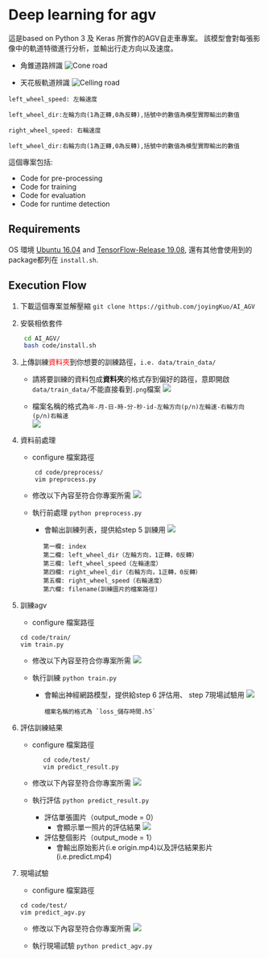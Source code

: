 # Deep learning for agv

這是based on Python 3 及 Keras 所實作的AGV自走車專案。 該模型會對每張影像中的軌道特徵進行分析，並輸出行走方向以及速度。

* 角錐道路辨識
![Cone road](https://i.imgur.com/GPaVwyJ.png)

* 天花板軌道辨識
![Celling road](https://i.imgur.com/xNil0Ug.png)



```
left_wheel_speed: 左輪速度

left_wheel_dir:左輪方向(1為正轉,0為反轉),括號中的數值為模型實際輸出的數值

right_wheel_speed: 右輪速度

left_wheel_dir:右輪方向(1為正轉,0為反轉),括號中的數值為模型實際輸出的數值
```


這個專案包括:
* Code for pre-processing
* Code for training
* Code for evaluation
* Code for runtime detection




## Requirements
OS 環境 [Ubuntu 16.04](http://releases.ubuntu.com/16.04/) and [TensorFlow-Release 19.08](https://docs.nvidia.com/deeplearning/frameworks/tensorflow-release-notes/rel_19.08.html#rel_19.08), 還有其他會使用到的package都列在 `install.sh`.


## Execution Flow
1. 下載這個專案並解壓縮
   `git clone https://github.com/joyingKuo/AI_AGV`
2. 安裝相依套件
   ```bash
    cd AI_AGV/
    bash code/install.sh
   ```
3. 上傳訓練<span style="color:red;">資料夾</span>到你想要的訓練路徑，`i.e. data/train_data/`
   * 請將要訓練的資料包成**資料夾**的格式存到偏好的路徑，意即開啟`data/train_data/`不能直接看到`.png`檔案
      ![](https://i.imgur.com/RW3p1kM.png)
   
  
   * 檔案名稱的格式為`年-月-日-時-分-秒-id-左輪方向(p/n)左輪速-右輪方向(p/n)右輪速`    
      ![](https://i.imgur.com/p0VS1eJ.png)
   
    
4. 資料前處理
   * configure 檔案路徑
    ```
        cd code/preprocess/
        vim preprocess.py
    ```
   * 修改以下內容至符合你專案所需
    ![](https://i.imgur.com/7yKjipI.png)


   * 執行前處理
    `python preprocess.py`
      * 會輸出訓練列表，提供給step 5 訓練用
    ![](https://i.imgur.com/a8Zg1aa.png)
    
     ```
        第一欄: index
        第二欄: left_wheel_dir（左輪方向，1正轉，0反轉）
        第三欄: left_wheel_speed（左輪速度）
        第四欄: right_wheel_dir（右輪方向，1正轉，0反轉）
        第五欄: right_wheel_speed（右輪速度）
        第六欄: filename(訓練圖片的檔案路徑)
      ```

    
5. 訓練agv
   * configure 檔案路徑
    ```
    cd code/train/
    vim train.py
    ```
   * 修改以下內容至符合你專案所需
    ![](https://i.imgur.com/PyWf6J0.png)

   * 執行訓練
   `python train.py`
      * 會輸出神經網路模型，提供給step 6 評估用、 step 7現場試驗用
        ![](https://i.imgur.com/aZa2BuY.png)
    
        ```
        檔案名稱的格式為 `loss_儲存時間.h5`
        ```


6. 評估訓練結果
   * configure 檔案路徑
     ```
        cd code/test/
        vim predict_result.py
      ```
    * 修改以下內容至符合你專案所需
    ![](https://i.imgur.com/YHeHr84.png)
    
    * 執行評估
       `python predict_result.py`
       * 評估單張圖片（output_mode = 0）
         * 會顯示單一照片的評估結果
            ![](https://i.imgur.com/tZtQVcK.png)
       * 評估整個影片（output_mode = 1）
         * 會輸出原始影片(i.e origin.mp4)以及評估結果影片(i.e.predict.mp4)

    
7. 現場試驗
    * configure 檔案路徑
    ```
    cd code/test/
    vim predict_agv.py
    ```
    * 修改以下內容至符合你專案所需
    ![](https://i.imgur.com/p4J6iK2.png)

 
    * 執行現場試驗
    `python predict_agv.py`



